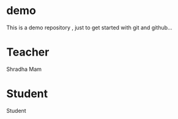 # demo
This is a demo repository , just to get started with git and github...

# Teacher
Shradha Mam

# Student
Student